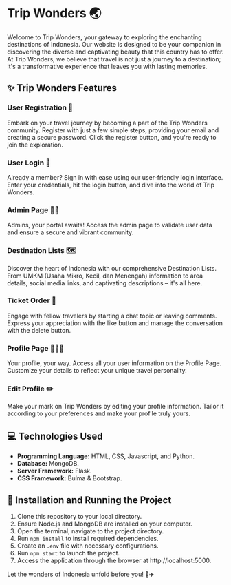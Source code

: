 # Trip Wonders 🌏

Welcome to Trip Wonders, your gateway to exploring the enchanting destinations of Indonesia. Our website is designed to be your companion in discovering the diverse and captivating beauty that this country has to offer. At Trip Wonders, we believe that travel is not just a journey to a destination; it's a transformative experience that leaves you with lasting memories.

## ✨ Trip Wonders Features

### User Registration 📝
Embark on your travel journey by becoming a part of the Trip Wonders community. Register with just a few simple steps, providing your email and creating a secure password. Click the register button, and you're ready to join the exploration.

### User Login 🔑
Already a member? Sign in with ease using our user-friendly login interface. Enter your credentials, hit the login button, and dive into the world of Trip Wonders.

### Admin Page 🕵️‍♂️
Admins, your portal awaits! Access the admin page to validate user data and ensure a secure and vibrant community.

### Destination Lists 🗺️
Discover the heart of Indonesia with our comprehensive Destination Lists. From UMKM (Usaha Mikro, Kecil, dan Menengah) information to area details, social media links, and captivating descriptions – it's all here.

### Ticket Order 💬
Engage with fellow travelers by starting a chat topic or leaving comments. Express your appreciation with the like button and manage the conversation with the delete button.

### Profile Page 🧑‍🤝‍🧑
Your profile, your way. Access all your user information on the Profile Page. Customize your details to reflect your unique travel personality.

### Edit Profile ✏️
Make your mark on Trip Wonders by editing your profile information. Tailor it according to your preferences and make your profile truly yours.

## 💻 Technologies Used

- **Programming Language:** HTML, CSS, Javascript, and Python.
- **Database:** MongoDB.
- **Server Framework:** Flask.
- **CSS Framework:** Bulma & Bootstrap.

## 🚀 Installation and Running the Project

1. Clone this repository to your local directory.
2. Ensure Node.js and MongoDB are installed on your computer.
3. Open the terminal, navigate to the project directory.
4. Run `npm install` to install required dependencies.
5. Create an `.env` file with necessary configurations.
6. Run `npm start` to launch the project.
7. Access the application through the browser at http://localhost:5000.

Let the wonders of Indonesia unfold before you! 🌟✈️
